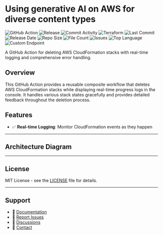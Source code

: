 # Using generative AI on AWS for diverse content types

![GitHub Action](https://img.shields.io/badge/GitHub-Action-blue?logo=github)&nbsp;![Release](https://github.com/subhamay-bhattacharyya/0805-gen-ai-tf/actions/workflows/release.yaml/badge.svg)&nbsp;![Commit Activity](https://img.shields.io/github/commit-activity/t/subhamay-bhattacharyya/0805-gen-ai-tf)&nbsp;![Terraform](https://img.shields.io/badge/AWS-Terraform-orange?logo=amazonaws)&nbsp;![Last Commit](https://img.shields.io/github/last-commit/subhamay-bhattacharyya/0805-gen-ai-tf)&nbsp;![Release Date](https://img.shields.io/github/release-date/subhamay-bhattacharyya/0805-gen-ai-tf)&nbsp;![Repo Size](https://img.shields.io/github/repo-size/subhamay-bhattacharyya/0805-gen-ai-tf)&nbsp;![File Count](https://img.shields.io/github/directory-file-count/subhamay-bhattacharyya/0805-gen-ai-tf)&nbsp;![Issues](https://img.shields.io/github/issues/subhamay-bhattacharyya/0805-gen-ai-tf)&nbsp;![Top Language](https://img.shields.io/github/languages/top/subhamay-bhattacharyya/0805-gen-ai-tf)&nbsp;![Custom Endpoint](https://img.shields.io/endpoint?url=https://gist.githubusercontent.com/bsubhamay/cfb59bb6446506b2334e28c061692b6b/raw/0805-gen-ai-tf.json?)


A GitHub Action for deleting AWS CloudFormation stacks with real-time logging and comprehensive error handling.

## Overview

This GitHub Action provides a reusable composite workflow that deletes AWS CloudFormation stacks while displaying real-time progress logs in the console. It handles various stack states gracefully and provides detailed feedback throughout the deletion process.

## Features

- ✅ **Real-time Logging**: Monitor CloudFormation events as they happen

---

## Architecture Diagram


---

## License

MIT License - see the [LICENSE](LICENSE) file for details.

---

## Support

- 📖 [Documentation](https://github.com/subhamay-bhattacharyya/0805-gen-ai-tf/wiki)
- 🐛 [Report Issues](https://github.com/subhamay-bhattacharyya/0805-gen-ai-tf/issues)
- 💬 [Discussions](https://github.com/subhamay-bhattacharyya/0805-gen-ai-tf/discussions)
- 📧 [Contact](mailto:support@subhamay.aws@gmail.com)